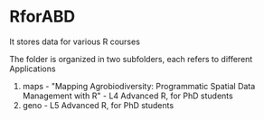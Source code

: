 # RforABD
It stores data for various R courses

The folder is organized in two subfolders, each refers to different Applications
1) maps - "Mapping Agrobiodiversity: Programmatic Spatial Data Management with R" - L4 Advanced R, for PhD students
2) geno -  L5 Advanced R, for PhD students
